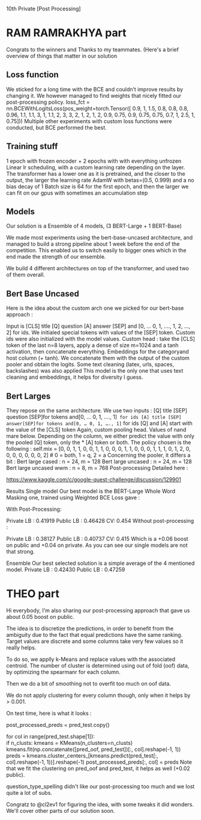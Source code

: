 10th Private [Post Processing]

# RAM RAMRAKHYA part
Congrats to the winners and Thanks to my teammates. (Here's a brief overview of things that matter in our solution

## Loss function
We sticked for a long time with the BCE and couldn’t improve results by changing it. We however managed to find weights that nicely fitted our post-processing policy.
loss_fct = nn.BCEWithLogitsLoss(pos_weight=torch.Tensor([
0.9, 1, 1.5, 0.8, 0.8, 0.8, 0.96, 1.1, 1.1, 3,  1, 1.1, 2, 3, 3,   2, 1, 2, 1, 2, 0.9, 0.75, 0.9, 0.75, 0.75, 0.7, 1, 2.5, 1, 0.75]))
Multiple other experiments with custom loss functions were conducted, but BCE performed the best.

## Training stuff
1 epoch with frozen encoder + 2 epochs with with everything unfrozen
Linear lr scheduling, with a custom learning rate depending on the layer. The transformer has a lower one as it is pretrained, and the closer to the output, the larger the learning rate
AdamW with betas=(0.5, 0.999) and a no bias decay of 1
Batch size is 64 for the first epoch, and then the larger we can fit on our gpus with sometimes an accumulation step

## Models
Our solution is a Ensemble of 4 models, (3 BERT-Large + 1 BERT-Base)

We made most experiments using the bert-base-uncased architecture, and managed to build a strong pipeline about 1 week before the end of the competition. This enabled us to switch easily to bigger ones which in the end made the strength of our ensemble.

We build 4 different architectures on top of the transformer, and used two of them overall.

## Bert Base Uncased
Here is the idea about the custom arch one we picked for our bert-base approach :

Input is [CLS] title [Q] question [A] answer [SEP] and [0, … 0, 1, …., 1, 2, …, 2] for ids. We initialed special tokens with values of the [SEP] token. Custom ids were also initialized with the model values.
Custom head : take the [CLS] token of the last n=8 layers, apply a dense of size m=1024 and a tanh activation, then concatenate everything.
Embeddings for the categoryand host column (+ tanh). We concatenate them with the output of the custom pooler and obtain the logits.
Some text cleaning (latex, urls, spaces, backslashes) was also applied
This model is the only one that uses text cleaning and embeddings, it helps for diversity I guess.

## Bert Larges
They repose on the same architecture. We use two inputs :
[Q] title [SEP] question [SEP]for tokens and[0, … 0, 1, …., 1]` for ids
[A] title [SEP] answer[SEP]for tokens and[0, … 0, 1, …., 1]` for ids
[Q] and [A] start with the value of the [CLS] token
Again, custom pooling head. Values of nand mare below.
Depending on the column, we either predict the value with only the pooled [Q] token, only the *
[A] token or both. The policy chosen is the following :
self.mix = [0, 0, 1, 1, 0, 0, 1, 1, 0, 0, 0, 1, 1, 0, 0, 0, 1, 1, 1, 0, 1, 2, 0, 0, 0, 0, 0, 0, 0, 2] # 0 = both, 1 = q, 2 = a
Concerning the pooler, it differs a bit :
Bert large cased : n = 24, m = 128
Bert large uncased : n = 24, m = 128
Bert large uncased wwm : n = 8, m = 768
Post-processing
Detailed here :

https://www.kaggle.com/c/google-quest-challenge/discussion/129901

Results
Single model
Our best model is the BERT-Large Whole Word Masking one, trained using Weighted BCE Loss gave :

With Post-Processing:

Private LB : 0.41919
Public LB : 0.46428
CV: 0.454
Without post-processing :

Private LB : 0.38127
Public LB : 0.40737
CV: 0.415
Which is a +0.06 boost on public and +0.04 on private. As you can see our single models are not that strong.

Ensemble
Our best selected solution is a simple average of the 4 mentioned model.
Private LB : 0.42430
Public LB : 0.47259

# THEO part

Hi everybody, I'm also sharing our post-processing approach that gave us about 0.05 boost on public.

The idea is to discretize the predictions, in order to benefit from the ambiguity due to the fact that equal predictions have the same ranking. Target values are discrete and some columns take very few values so it really helps.

To do so, we applly k-Means and replace values with the associated centroid. The number of cluster is determined using out of fold (oof) data, by optimizing the spearmanr for each column.

Then we do a bit of smoothing not to overfit too much on oof data.

We do not apply clustering for every column though, only when it helps by > 0.001.

On test time, here is what it looks :

post_processed_preds = pred_test.copy()

for col in range(pred_test.shape[1]):  
    if n_clusts:
        kmeans = KMeans(n_clusters=n_clusts)
        kmeans.fit(np.concatenate([pred_oof, pred_test])[:, col].reshape(-1, 1))
        preds = kmeans.cluster_centers_[kmeans.predict(pred_test[:, col].reshape(-1, 1))].reshape(-1)
       post_processed_preds[:, col] = preds
Note that we fit the clustering on pred_oof and pred_test, it helps as well (+0.02 public).

question_type_spelling didn't like our post-processing too much and we lost quite a lot of subs.

Congratz to @cl2ev1 for figuring the idea, with some tweaks it did wonders. We'll cover other parts of our solution soon.